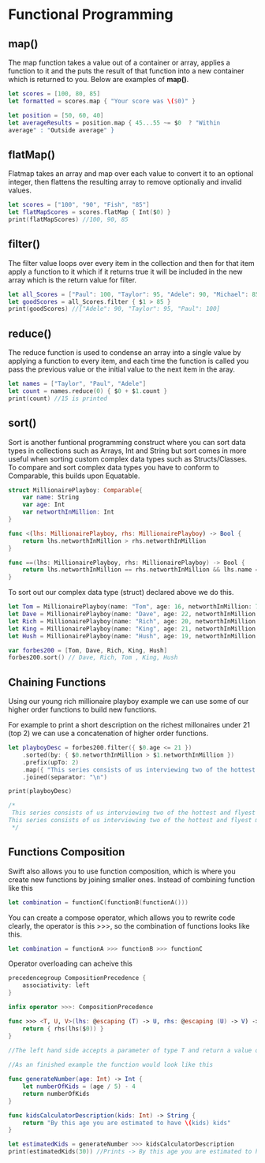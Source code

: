 # Functional Programming

## map()

The map function takes a value out of a container or array, applies a function to it and the puts the result of that function into a new container which is returned to you. Below are examples of **map()**.

```swift
let scores = [100, 80, 85]
let formatted = scores.map { "Your score was \($0)" }
```

```swift
let position = [50, 60, 40]
let averageResults = position.map { 45...55 ~= $0  ? "Within
average" : "Outside average" }
```

## flatMap()

Flatmap takes an array and map over each value to convert it to an optional integer, then flattens the resulting array to remove optionaliy and invalid values.

```swift
let scores = ["100", "90", "Fish", "85"]
let flatMapScores = scores.flatMap { Int($0) }
print(flatMapScores) //100, 90, 85
``` 

## filter()

The filter value loops over every item in the collection and then for that item apply a function to it which if it returns true it will be included in the new array which is the return value for filter.

```swift
let all_Scores = ["Paul": 100, "Taylor": 95, "Adele": 90, "Michael": 85,"Justin": 60]
let goodScores = all_Scores.filter { $1 > 85 }
print(goodScores) //["Adele": 90, "Taylor": 95, "Paul": 100]
```

## reduce()

The reduce function is used to condense an array into a single value by applying a function to every item, and each time the function is called you pass the previous value or the initial value to the next item in the aray.

```swift
let names = ["Taylor", "Paul", "Adele"]
let count = names.reduce(0) { $0 + $1.count }
print(count) //15 is printed 

```

## sort()

Sort is another funtional programming construct where you can sort data types in collections such as Arrays, Int and String but sort comes in more useful when sorting custom complex data types such as Structs/Classes.
To compare and sort complex data types you have to conform to Comparable, this builds upon Equatable.

```swift
struct MillionairePlayboy: Comparable{
    var name: String
    var age: Int
    var networthInMillion: Int
}

func <(lhs: MillionairePlayboy, rhs: MillionairePlayboy) -> Bool {
    return lhs.networthInMillion > rhs.networthInMillion
}

func ==(lhs: MillionairePlayboy, rhs: MillionairePlayboy) -> Bool {
    return lhs.networthInMillion == rhs.networthInMillion && lhs.name == rhs.name && lhs.age == rhs.age
}
```

To sort out our complex data type (struct) declared above we do this.

```swift
let Tom = MillionairePlayboy(name: "Tom", age: 16, networthInMillion: 70)
let Dave = MillionairePlayboy(name: "Dave", age: 22, networthInMillion: 95)
let Rich = MillionairePlayboy(name: "Rich", age: 20, networthInMillion: 90)
let King = MillionairePlayboy(name: "King", age: 21, networthInMillion: 30)
let Hush = MillionairePlayboy(name: "Hush", age: 19, networthInMillion: 20)

var forbes200 = [Tom, Dave, Rich, King, Hush]
forbes200.sort() // Dave, Rich, Tom , King, Hush
```

## Chaining Functions

Using our young rich millionaire playboy example we can use some of our higher order functions to build new functions.

For example to print a short description on the richest millonaires under 21 (top 2) we can use a concatenation of higher order functions.

```swift
let playboyDesc = forbes200.filter({ $0.age <= 21 })
    .sorted(by: { $0.networthInMillion > $1.networthInMillion })
    .prefix(upTo: 2)
    .map({ "This series consists of us interviewing two of the hottest and flyest millionaires in the world, \($0.name) is part f this elusive crowd and at the age of \($0.age) turned to a millionaire with a networth of \($0.networthInMillion) million"})
    .joined(separator: "\n")

print(playboyDesc)

/*
 This series consists of us interviewing two of the hottest and flyest millionaires in the world, Rich is part f this elusive crowd and at the age of 20 turned to a millionaire with a networth of 90 million
This series consists of us interviewing two of the hottest and flyest millionaires in the world, Tom is part f this elusive crowd and at the age of 16 turned to a millionaire with a networth of 70 million
 */
```

## Functions Composition

Swift also allows you to use function composition, which is where you create new functions by joining smaller ones.
Instead of combining function like this

```swift
let combination = functionC(functionB(functionA()))
```

You can create a compose operator, which allows you to rewrite code clearly, the operator is this >>>, so the combination of functions looks like this.

```swift
let combination = functionA >>> functionB >>> functionC
```

Operator overloading can acheive this

```swift
precedencegroup CompositionPrecedence {
    associativity: left
}

infix operator >>>: CompositionPrecedence

func >>> <T, U, V>(lhs: @escaping (T) -> U, rhs: @escaping (U) -> V) -> (T) -> V {
    return { rhs(lhs($0)) }
}

//The left hand side accepts a parameter of type T and return a value of type U, and rhs accepts a parameter of type U and returns a value of type V and the whole function returns the rhs function calling the left hand side rhs(lhs($0))
 
//As an finished example the function would look like this

func generateNumber(age: Int) -> Int {
    let numberOfKids = (age / 5) - 4
    return numberOfKids
}

func kidsCalculatorDescription(kids: Int) -> String {
    return "By this age you are estimated to have \(kids) kids"
}

let estimatedKids = generateNumber >>> kidsCalculatorDescription
print(estimatedKids(30)) //Prints -> By this age you are estimated to have 2 kids.
```
